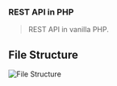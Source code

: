 ### REST API in PHP
> REST API in vanilla PHP.

## File Structure
![File Structure](https://i.imgur.com/tPq46UN.png)
